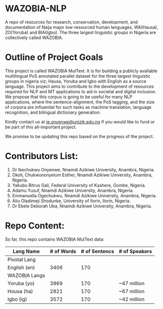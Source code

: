 # WAZOBIA-NLP
A repo of resources for research, conservation, development, and documentation of Naija major low-resourced human languages, WA(Hausa), ZO(Yoruba) and BIA(Igbo). The three largest linguistic groups in Nigeria are collectively called WAZOBỊA.

# Outline of Project Goals
This project is called WAZOBỊA MulText. It is for building a publicly available multilingual PoS annotated parallel dataset for the three largest linguistic groups in nigeria viz; Hausa, Yoruba and Igbo with English as a source language. This project aims to contribute to the development of resources required for NLP and MT applications to aid in societal and digital inclusion. We propose that this corpus is going to be useful for many NLP applications, where the sentence-alignment, the PoS tagging, and the size of corpora are influential for such tasks as machine translation, language recognition, and bilingual dictionary generation.

Kindly contact us at ie.onyenwe@unizik.edu.ng if you would like to fund or be part of this all-important project.

We promise to be updating this repo based on the progress of the project.

# Contributors List:
1. Dr Ikechukwu Onyenwe, Nnamdi Azikiwe University, Anambra, Nigeria.
2. Okoli, Chukwunonyelum Esther, Nnamdi Azikiwe University, Anambra, Nigeria.
3. Yakubu Bitrus Gali, Federal University of Kashere, Gombe, Nigeria.
4. Adamu Yusuf, Nnamdi Azikiwe University, Anambra, Nigeria.
5. Emmanuella Ogechukwu, Nnamdi Azikiwe University, Anambra, Nigeria.
6. Aliu Oladimeji Shodunke, University of Ilorin, Ilorin, Nigeria.
7. Dr Ebele Deborah Uba, Nnamdi Azikiwe University, Anambra, Nigeria.

# Repo Content:
So far, this repo contains WAZOBỊA MulText data:


| Lang Name     | \# of Words   | \# of Sentencs| \# of Speakers|
| ------------- | ------------- | ------------- | ------------- |
| Pivotal Lang                                  |               |
| English (en)  | 3406          | 170           |               |
| WAZOBỊA Langs                                 |               |
| Yoruba (yo)   | 3869          | 170           | ~47 million   |
| Housa (ha)    | 2821          | 170           | ~67 million   |
| Igbo (ig)     | 3572          | 170           | ~42 million   |
